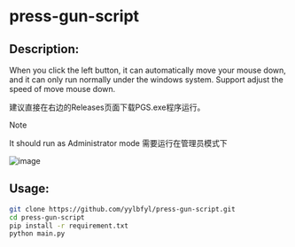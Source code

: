 # press-gun-script

## Description:  

When you click the left button, it can automatically move your mouse down, and it can only run normally under the windows system.
Support adjust the speed of move mouse down.

建议直接在右边的Releases页面下载PGS.exe程序运行。
> [!NOTE]
> It should run as Administrator mode
> 需要运行在管理员模式下

![image](https://github.com/yylbfyl/press-gun-script/assets/11427330/860587fd-0d42-4060-b02d-f86766f770e4)


## Usage:

```bash
git clone https://github.com/yylbfyl/press-gun-script.git
cd press-gun-script
pip install -r requirement.txt
python main.py
```
